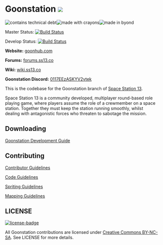 # Goonstation ![](https://i.imgur.com/mvQFRZm.png)

![contains technical debt](https://forthebadge.com/images/badges/contains-technical-debt.svg)![made with crayons](https://forthebadge.com/images/badges/made-with-crayons.svg)![made in byond](https://user-images.githubusercontent.com/5211576/29499758-4efff304-85e6-11e7-8267-62919c3688a9.gif)

Master Status: [![Build Status](https://travis-ci.com/goonstation/goonstation.svg?branch=master)](https://travis-ci.com/goonstation/goonstation)

Develop Status: [![Build Status](https://travis-ci.com/goonstation/goonstation.svg?branch=develop)](https://travis-ci.com/goonstation/goonstation)

**Website:** [goonhub.com](https://goonhub.com)

**Forums:** [forums.ss13.co](https://forums.ss13.co)

**Wiki:** [wiki.ss13.co](https://wiki.ss13.co)

**Goonstation Discord:** [0117EEzASKYV2vtek](https://discord.gg/0117EEzASKYV2vtek)

This is the codebase for the Goonstation branch of [Space Station 13](https://spacestation13.com/).

Space Station 13 is a community developed, multiplayer round-based role playing game, where players assume the role of a crewmember on a space station. Together they must keep the station running smoothly, whilst dealing with antagonistic forces who threaten to sabotage the mission.

## Downloading

[Goonstation Development Guide](https://hackmd.io/@ZeWaka/goondev)

## Contributing

[Contributor Guidelines](https://hackmd.io/@ZeWaka/gooncontributor)

[Code Guidelines](https://hackmd.io/@ZeWaka/gooncode)

[Spriting Guidelines](https://hackmd.io/@ZeWaka/goonsprite)

[Mapping Guidelines](https://hackmd.io/@ZeWaka/goonmap)

## LICENSE
[![license-badge](https://forthebadge.com/images/badges/cc-nc-sa.svg)](https://creativecommons.org/licenses/by-nc-sa/3.0/)

All Goonstation contributions are licensed under [Creative Commons BY-NC-SA](https://creativecommons.org/licenses/by-nc-sa/3.0/).
See LICENSE for more details.
